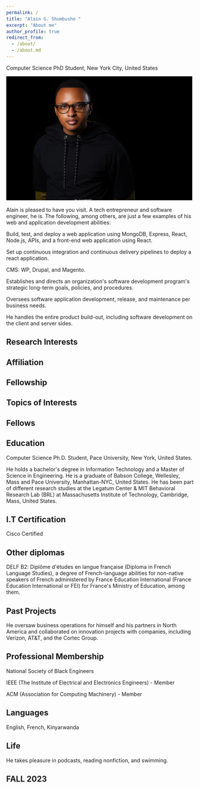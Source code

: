 ```yaml
---
permalink: /
title: "Alain G. Shumbusho " 
excerpt: "About me"
author_profile: true
redirect_from: 
  - /about/
  - /about.md
---
```



Computer Science PhD Student, New York City, United States


<img src="images/Headshotwoo.jpg" alt="" style="width:500px;height:333px;">

Alain is pleased to have you visit. A tech entrepreneur and software engineer, he is. The following, among others, are just a few examples of his web and application development abilities:

Build, test, and deploy a web application using MongoDB, Express, React, Node.js, APIs, and a front-end web application using React.

Set up continuous integration and continuous delivery pipelines to deploy a react application.

CMS: WP, Drupal, and Magento.

Establishes and directs an organization's software development program's strategic long-term goals, policies, and procedures.

Oversees software application development, release, and maintenance per business needs.

He handles the entire product build-out, including software development on the client and server sides.

## Research Interests



## Affiliation




## Fellowship



## Topics of Interests

## Fellows


## Education

Computer Science Ph.D. Student, Pace University, New York, United States.

He holds a bachelor's degree in Information Technology and a Master of Science in Engineering. He is a graduate of Babson College, Wellesley, Mass and Pace University, Manhattan-NYC, United States. He has been part of different research studies at the Legatum Center & MIT Behavioral Research Lab (BRL) at Massachusetts Institute of Technology, Cambridge, Mass, United States.

## I.T Certification

Cisco Certified

## Other diplomas

DELF B2: Diplôme d'études en langue française (Diploma in French Language Studies), a degree of French-language abilities for non-native speakers of French administered by France Education International (France Éducation International or FEI) for France's Ministry of Education, among them.

## Past Projects
He oversaw business operations for himself and his partners in North America and collaborated on innovation projects with companies, including Verizon, AT&T, and the Cortec Group.


## Professional Membership 

National Society of Black Engineers

IEEE (The Institute of Electrical and Electronics Engineers) - Member

ACM (Association for Computing Machinery) - Member

## Languages

English, French, Kinyarwanda



## Life

He takes pleasure in podcasts, reading nonfiction, and swimming. 


## FALL 2023
